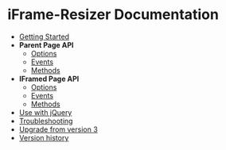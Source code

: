 # iFrame-Resizer Documentation

* [Getting Started](getting_started.md)
* **Parent Page API**
  * [Options](parent_page/options.md)
  * [Events](parent_page/events.md)
  * [Methods](parent_page/methods.md)
* **IFramed Page API**
  * [Options](iframed_page/options.md)
  * [Events](iframed_page/events.md)
  * [Methods](iframed_page/methods.md)
* [Use with jQuery](jquery.md)
* [Troubleshooting](troubleshooting.md)
* [Upgrade from version 3](upgrade.md)
* [Version history](../CHANGELOG.md)

